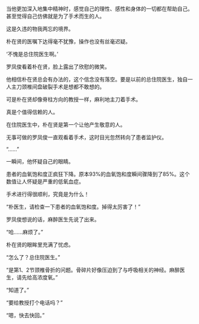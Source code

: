当他更加深入地集中精神时，感觉自己的理性、感性和身体的一切都在帮助自己。甚至觉得自己仿佛就是为了手术而生的人。

这是久违的物我两忘的境界。

朴在贤的医嘱下达得毫不犹豫，操作也没有丝毫迟疑。

‘不愧是总住院医生啊。’

罗凤俊看着朴在贤，脸上露出了欣慰的微笑。

他相信朴在贤总会有办法的，这个信念没有落空。要是以前的总住院医生，独自一人主刀颈椎间盘破裂手术是想都不敢想的。

可是朴在贤却像脊柱方向的教授一样，麻利地主刀着手术。

真是个值得信赖的人。

在住院医生中，朴在贤是第一个让他产生敬意的人。

无事可做的罗凤俊一直观看着手术，这时目光忽然转向了患者监护仪。

“……”

一瞬间，他怀疑自己的眼睛。

患者的血氧饱和度正疯狂下降。原本93%的血氧饱和度瞬间骤降到了85%。这个数值让人怀疑是严重的低氧血症。

手术进行得很顺利，究竟是为什么！

“朴医生，请检查一下患者的血氧饱和度。掉得太厉害了！”

罗凤俊想说的话，麻醉医生先说了出来。

“哈……麻烦了。”

朴在贤的眼眸里充满了忧虑。

“怎么了？总住院医生。”

“是第1、2节颈椎骨折的问题。骨碎片好像压迫到了与呼吸相关的神经。麻醉医生，请先给高浓度氧。”

“知道了。”

“要给教授打个电话吗？”

“嗯，快去快回。”